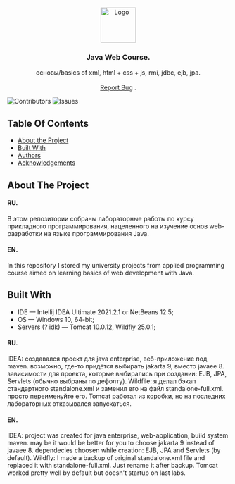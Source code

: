 <br/>
<p align="center">
  <a href="https://github.com/kam1xgod/java_2021_university_web">
    <img src="https://i.pinimg.com/564x/c9/21/0a/c9210a080958f0422b5890871ab1a9fd.jpg" alt="Logo" width="80" height="80">
  </a>

  <h3 align="center">Java Web Course.</h3>

  <p align="center">
    основы/basics of xml, html + css + js, rmi, jdbc, ejb, jpa.
    <br/>
    <br/>
    <a href="https://github.com/kam1xgod/java_2021_university_web/issues">Report Bug</a>
    .
  </p>
</p>

![Contributors](https://img.shields.io/github/contributors/kam1xgod/java_2021_university_web?color=dark-green) ![Issues](https://img.shields.io/github/issues/kam1xgod/java_2021_university_web) 

## Table Of Contents

* [About the Project](#about-the-project)
* [Built With](#built-with)
* [Authors](#authors)
* [Acknowledgements](#acknowledgements)

## About The Project

#### RU.
В этом репозитории собраны лабораторные работы по курсу прикладного программирования, нацеленного на изучение основ web-разработки на языке программирования Java.

#### EN.
In this repository I stored my university projects from applied programming course aimed on learning basics of web development with Java.

## Built With

* IDE — Intellij IDEA Ultimate 2021.2.1 or NetBeans 12.5;
* OS — Windows 10, 64-bit;
* Servers (? idk) — Tomcat 10.0.12, Wildfly 25.0.1;

#### RU.
IDEA: создавался проект для java enterprise, веб-приложение под maven. возможно, где-то придётся выбирать jakarta 9, вместо javaee 8. зависимости для проекта, которые выбирались при создании: EJB, JPA, Servlets (обычно выбраны по дефолту).
Wildfile: я делал бэкап стандартного standalone.xml и заменил его на файл standalone-full.xml. просто переименуйте его.
Tomcat работал из коробки, но на последних лабораторных отказывался запускаться.

#### EN.
IDEA: project was created for java enterprise, web-application, build system maven. may be it would be better for you to choose jakarta 9 instead of javaee 8. dependecies choosen while creation: EJB, JPA and Servlets (by default).
Wildfly: I made a backup of original standalone.xml file and replaced it with standalone-full.xml. Just rename it after backup.
Tomcat worked pretty well by default but doesn't startup on last labs.
